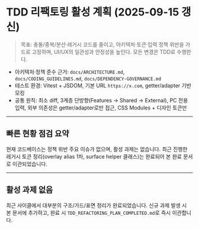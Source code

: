 # TDD 리팩토링 활성 계획 (2025-09-15 갱신)

> 목표: 충돌/중복/분산·레거시 코드를 줄이고, 아키텍처·토큰·입력 정책 위반을
> 가드로 고정하며, UI/UX의 일관성과 안정성을 높인다. 모든 변경은 TDD로 수행한다.

- 아키텍처·정책 준수 근거: `docs/ARCHITECTURE.md`, `docs/CODING_GUIDELINES.md`,
  `docs/DEPENDENCY-GOVERNANCE.md`
- 테스트 환경: Vitest + JSDOM, 기본 URL `https://x.com`, getter/adapter 기반
  모킹
- 공통 원칙: 최소 diff, 3계층 단방향(Features → Shared → External), PC 전용
  입력, 외부 의존성은 getter/adapter로만 접근, CSS Modules + 디자인 토큰만

---

## 빠른 현황 점검 요약

현재 코드베이스는 정책 위반 주요 이슈가 없으며, 활성 과제는 없습니다. 최근
진행한 레거시 토큰 정리(overlay alias 1차, surface helper 클래스)는 완료되어 본
완료 문서로 이관되었습니다.

---

## 활성 과제 없음

최근 사이클에서 대부분의 구조/가드/표면 정리가 완료되었습니다. 신규 과제 발생 시
본 문서에 추가하고, 완료 시 `TDD_REFACTORING_PLAN_COMPLETED.md`로 즉시
이관합니다.

